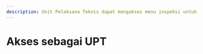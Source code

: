 ```yaml
---
description: Unit Pelaksana Teknis dapat mengakses menu inspeksi untuk memantau aktifitas inspeksi
---
```


# Akses sebagai UPT

